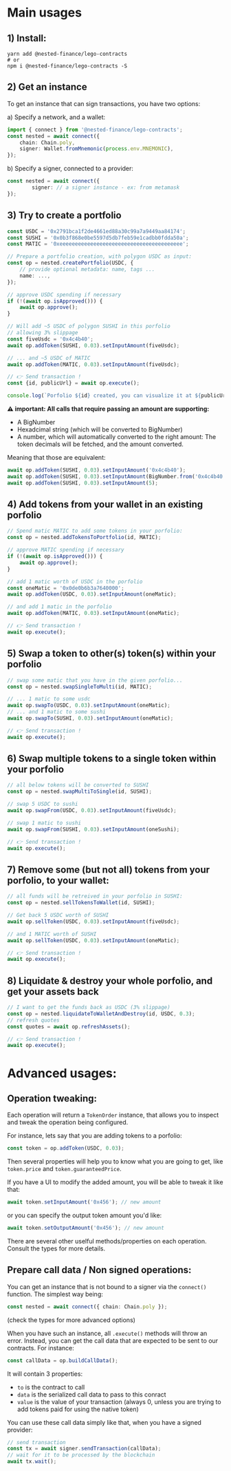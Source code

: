 # Main usages

## 1) Install:

```
yarn add @nested-finance/lego-contracts
# or
npm i @nested-finance/lego-contracts -S
```

## 2) Get an instance

To get an instance that can sign transactions, you have two options:

a) Specify a network, and a wallet:

```typescript
import { connect } from '@nested-finance/lego-contracts';
const nested = await connect({
    chain: Chain.poly,
    signer: Wallet.fromMnemonic(process.env.MNEMONIC),
});
```

b) Specify a signer, connected to a provider:

```typescript
const nested = await connect({
        signer: // a signer instance - ex: from metamask
});
```

## 3) Try to create a portfolio

```typescript
const USDC = '0x2791bca1f2de4661ed88a30c99a7a9449aa84174';
const SUSHI = '0x0b3f868e0be5597d5db7feb59e1cadbb0fdda50a';
const MATIC = '0xeeeeeeeeeeeeeeeeeeeeeeeeeeeeeeeeeeeeeeee';

// Prepare a portfolio creation, with polygon USDC as input:
const op = nested.createPortfolio(USDC, {
    // provide optional metadata: name, tags ...
    name: ...,
});

// approve USDC spending if necessary
if (!(await op.isApproved())) {
    await op.approve();
}

// Will add ~5 USDC of polygon SUSHI in this porfolio
// allowing 3% slippage
const fiveUsdc = '0x4c4b40';
await op.addToken(SUSHI, 0.03).setInputAmount(fiveUsdc);

// ... and ~5 USDC of MATIC
await op.addToken(MATIC, 0.03).setInputAmount(fiveUsdc);

// 👉 Send transaction !
const {id, publicUrl} = await op.execute();

console.log(`Porfolio ${id} created, you can visualize it at ${publicUrl}`);
```

**⚠️ important: All calls that require passing an amount are supporting:**

-   A BigNumber
-   Hexadcimal string (which will be converted to BigNumber)
-   A number, which will automatically converted to the right amount: The token decimals will be fetched, and the amount converted.

Meaning that those are equivalent:

```typescript
await op.addToken(SUSHI, 0.03).setInputAmount('0x4c4b40');
await op.addToken(SUSHI, 0.03).setInputAmount(BigNumber.from('0x4c4b40'));
await op.addToken(SUSHI, 0.03).setInputAmount(5);
```

## 4) Add tokens from your wallet in an existing porfolio

```typescript
// Spend matic MATIC to add some tokens in your porfolio:
const op = nested.addTokensToPortfolio(id, MATIC);

// approve MATIC spending if necessary
if (!(await op.isApproved())) {
    await op.approve();
}

// add 1 matic worth of USDC in the porfolio
const oneMatic = '0x0de0b6b3a7640000';
await op.addToken(USDC, 0.03).setInputAmount(oneMatic);

// and add 1 matic in the porfolio
await op.addToken(MATIC, 0.03).setInputAmount(oneMatic);

// 👉 Send transaction !
await op.execute();
```

## 5) Swap a token to other(s) token(s) within your porfolio

```typescript
// swap some matic that you have in the given porfolio...
const op = nested.swapSingleToMulti(id, MATIC);

// ... 1 matic to some usdc
await op.swapTo(USDC, 0.03).setInputAmount(oneMatic);
// ... and 1 matic to some sushi
await op.swapTo(SUSHI, 0.03).setInputAmount(oneMatic);

// 👉 Send transaction !
await op.execute();
```

## 6) Swap multiple tokens to a single token within your porfolio

```typescript
// all below tokens will be converted to SUSHI
const op = nested.swapMultiToSingle(id, SUSHI);

// swap 5 USDC to sushi
await op.swapFrom(USDC, 0.03).setInputAmount(fiveUsdc);

// swap 1 matic to sushi
await op.swapFrom(SUSHI, 0.03).setInputAmount(oneSushi);

// 👉 Send transaction !
await op.execute();
```

## 7) Remove some (but not all) tokens from your porfolio, to your wallet:

```typescript
// all funds will be retreived in your porfolio in SUSHI:
const op = nested.sellTokensToWallet(id, SUSHI);

// Get back 5 USDC worth of SUSHI
await op.sellToken(USDC, 0.03).setInputAmount(fiveUsdc);

// and 1 MATIC worth of SUSHI
await op.sellToken(USDC, 0.03).setInputAmount(oneMatic);

// 👉 Send transaction !
await op.execute();
```

## 8) Liquidate & destroy your whole porfolio, and get your assets back

```typescript
// I want to get the funds back as USDC (3% slippage)
const op = nested.liquidateToWalletAndDestroy(id, USDC, 0.3);
// refresh quotes
const quotes = await op.refreshAssets();

// 👉 Send transaction !
await op.execute();
```

# Advanced usages:

## Operation tweaking:

Each operation will return a `TokenOrder` instance, that allows you to inspect and tweak the operation being configured.

For instance, lets say that you are adding tokens to a porfolio:

```typescript
const token = op.addToken(USDC, 0.03);
```

Then several properties will help you to know what you are going to get, like `token.price` and `token.guaranteedPrice`.

If you have a UI to modify the added amount, you will be able to tweak it like that:

```typescript
await token.setInputAmount('0x456'); // new amount
```

or you can specify the output token amount you'd like:

```typescript
await token.setOutputAmount('0x456'); // new amount
```

There are several other uselful methods/properties on each operation. Consult the types for more details.

## Prepare call data / Non signed operations:

You can get an instance that is not bound to a signer via the `connect()` function. The simplest way being:

```typescript
const nested = await connect({ chain: Chain.poly });
```

(check the types for more advanced options)

When you have such an instance, all `.execute()` methods will throw an error. Instead, you can get the call data that are expected to be sent to our contracts. For instance:

```typescript
const callData = op.buildCallData();
```

It will contain 3 properties:

-   `to` is the contract to call
-   `data` is the serialized call data to pass to this conract
-   `value` is the value of your transaction (always 0, unless you are trying to add tokens paid for using the native token)

You can use these call data simply like that, when you have a signed provider:

```typescript
// send transaction
const tx = await signer.sendTransaction(callData);
// wait for it to be processed by the blockchain
await tx.wait();
```
